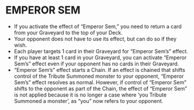 
# EMPEROR SEM

*   If you activate the effect of “Emperor Sem,” you need to return a card from your Graveyard to the top of your Deck.
*   Your opponent does not have to use its effect, but can do so if they wish.
*   Each player targets 1 card in their Graveyard for “Emperor Sem’s” effect.
*   If you have at least 1 card in your Graveyard, you can activate “Emperor Sem’s” effect even if your opponent has no cards in their Graveyard.
*   “Emperor Sem’s” effect starts a Chain. If an effect is chained that shifts control of the Tribute Summoned monster to your opponent, “Emperor Sem’s” effect resolves as normal. However, if control of “Emperor Sem” shifts to the opponent as part of the Chain, the effect of “Emperor Sem” is not applied because it is no longer a case where ‘you Tribute Summoned a monster’, as “you” now refers to your opponent.

  